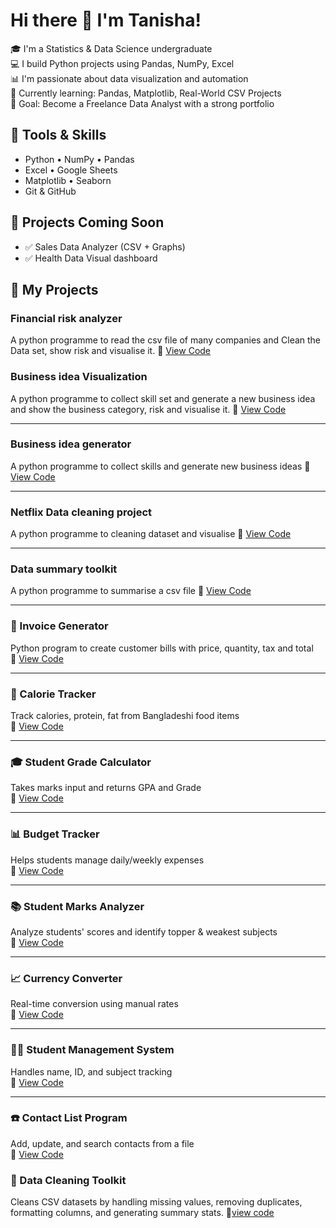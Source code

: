 # Hi there 👋 I'm Tanisha!

🎓 I'm a Statistics & Data Science undergraduate  
💻 I build Python projects using Pandas, NumPy, Excel  
📊 I'm passionate about data visualization and automation  
🌱 Currently learning: Pandas, Matplotlib, Real-World CSV Projects  
🚀 Goal: Become a Freelance Data Analyst with a strong portfolio

## 🧰 Tools & Skills
- Python • NumPy • Pandas
- Excel • Google Sheets
- Matplotlib • Seaborn
- Git & GitHub

## 📁 Projects Coming Soon
- ✅ Sales Data Analyzer (CSV + Graphs)
- ✅ Health Data Visual dashboard 


## 🚀 My Projects

### Financial risk analyzer
A python programme to read the csv file of many companies and Clean the Data set,  show risk and visualise it.
🔗 [View Code](https://github.com/tanisha930/My-work/blob/0fe01cead24f0153238e2b93385a9f3127f49e93/.vscode/AI_powered_financial_risk_analyzer.py)


### Business idea Visualization 
A python programme to collect skill set and generate a new business idea and show the business category, risk and visualise it.
🔗 [View Code](https://github.com/tanisha930/My-work/blob/0fe01cead24f0153238e2b93385a9f3127f49e93/.vscode/bussiness_idea_visualization.py)

---

### Business idea generator
 A python programme to collect skills and generate new business ideas
 🔗 [View Code](https://github.com/tanisha930/My-work/blob/main/Netflix_data_cleaning.py)



 ---
### Netflix Data cleaning project
A python programme to cleaning dataset and visualise
🔗 [View Code](https://github.com/tanisha930/My-work/blob/main/Netflix_data_cleaning.py)

---

### Data summary toolkit
A python programme to summarise a csv file
🔗 [View Code](https://github.com/tanisha930/My-work/blob/main/data_summary_toolkit.py)

---

### 🧾 Invoice Generator  
Python program to create customer bills with price, quantity, tax and total  
🔗 [View Code](https://github.com/tanisha930/My-work/blob/main/invoice_generator.py)

---

### 🥗 Calorie Tracker  
Track calories, protein, fat from Bangladeshi food items  
🔗 [View Code](https://github.com/tanisha930/My-work/blob/main/calorie_tracker.py)

---

### 🎓 Student Grade Calculator  
Takes marks input and returns GPA and Grade  
🔗 [View Code](https://github.com/tanisha930/My-work/blob/main/student_grade_calculator.py)

---

### 📊 Budget Tracker  
Helps students manage daily/weekly expenses  
🔗 [View Code](https://github.com/tanisha930/My-work/blob/main/Budget_tracker.py)

---

### 📚 Student Marks Analyzer  
Analyze students' scores and identify topper & weakest subjects  
🔗 [View Code](https://github.com/tanisha930/My-work/blob/main/student_marks_analyzer.py)

---

### 📈 Currency Converter  
Real-time conversion using manual rates  
🔗 [View Code](https://github.com/tanisha930/My-work/blob/main/currency_converter.py)

---

### 🧑‍🎓 Student Management System  
Handles name, ID, and subject tracking  
🔗 [View Code](https://github.com/tanisha930/My-work/blob/main/student_management.py)

---

### ☎️ Contact List Program  
Add, update, and search contacts from a file  
🔗 [View Code](https://github.com/tanisha930/My-work/blob/main/contact_list.py)

### 🧹 Data Cleaning Toolkit 
Cleans CSV datasets by handling missing values, removing duplicates, formatting columns, and generating summary stats.
 🔗[view code]( https://github.com/tanisha930/My-work/blob/main/data_cleaning_toolkit.py)

